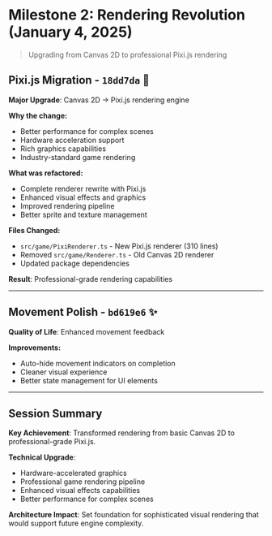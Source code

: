 # Milestone 2: Rendering Revolution (January 4, 2025)

> Upgrading from Canvas 2D to professional Pixi.js rendering

## Pixi.js Migration - `18dd7da` 🚀
**Major Upgrade**: Canvas 2D → Pixi.js rendering engine

**Why the change:**
- Better performance for complex scenes
- Hardware acceleration support
- Rich graphics capabilities
- Industry-standard game rendering

**What was refactored:**
- Complete renderer rewrite with Pixi.js
- Enhanced visual effects and graphics
- Improved rendering pipeline
- Better sprite and texture management

**Files Changed:**
- `src/game/PixiRenderer.ts` - New Pixi.js renderer (310 lines)
- Removed `src/game/Renderer.ts` - Old Canvas 2D renderer
- Updated package dependencies

**Result**: Professional-grade rendering capabilities

---

## Movement Polish - `bd619e6` ✨
**Quality of Life**: Enhanced movement feedback

**Improvements:**
- Auto-hide movement indicators on completion
- Cleaner visual experience
- Better state management for UI elements

---

## Session Summary

**Key Achievement**: Transformed rendering from basic Canvas 2D to professional-grade Pixi.js.

**Technical Upgrade**:
- Hardware-accelerated graphics
- Professional game rendering pipeline
- Enhanced visual effects capabilities
- Better performance for complex scenes

**Architecture Impact**: Set foundation for sophisticated visual rendering that would support future engine complexity.
